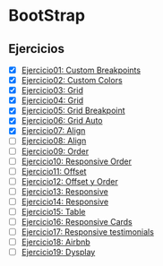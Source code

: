 # BootStrap

## Ejercicios
- [x] [Ejercicio01: Custom Breakpoints](Ejercicio01)
- [x] [Ejercicio02: Custom Colors](Ejercicio02)
- [x] [Ejercicio03: Grid](Ejercicio03)
- [x] [Ejercicio04: Grid](Ejercicio04)
- [x] [Ejercicio05: Grid Breakpoint](Ejercicio05)
- [x] [Ejercicio06: Grid Auto](Ejercicio06)
- [x] [Ejercicio07: Align](Ejercicio07)
- [ ] [Ejercicio08: Align](Ejercicio08)
- [ ] [Ejercicio09: Order](Ejercicio09)
- [ ] [Ejercicio10: Responsive Order](Ejercicio10)
- [ ] [Ejercicio11: Offset](Ejercicio11)
- [ ] [Ejercicio12: Offset y Order](Ejercicio12)
- [ ] [Ejercicio13: Responsive](Ejercicio13)
- [ ] [Ejercicio14: Responsive](Ejercicio14)
- [ ] [Ejercicio15: Table](Ejercicio15)
- [ ] [Ejercicio16: Responsive Cards](Ejercicio16)
- [ ] [Ejercicio17: Responsive testimonials](Ejercicio17)
- [ ] [Ejercicio18: Airbnb](Ejercicio18)
- [ ] [Ejercicio19: Dysplay](Ejercicio19)